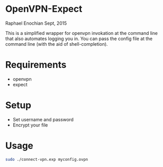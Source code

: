 # OpenVPN-Expect
Raphael Enochian Sept, 2015

This is a simplified wrapper for openvpn invokation at the command line that also automates logging you in. You can pass the config file at the command line (with the aid of shell-completion).

# Requirements
- openvpn
- expect

# Setup
- Set username and password
- Encrypt your file

# Usage
```bash
sudo ./connect-vpn.exp myconfig.ovpn
```
